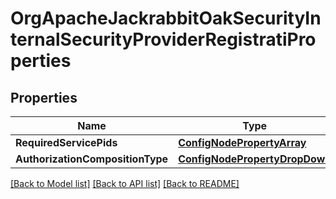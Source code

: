 # OrgApacheJackrabbitOakSecurityInternalSecurityProviderRegistratiProperties

## Properties
Name | Type | Description | Notes
------------ | ------------- | ------------- | -------------
**RequiredServicePids** | [**ConfigNodePropertyArray**](configNodePropertyArray.md) |  | [optional] 
**AuthorizationCompositionType** | [**ConfigNodePropertyDropDown**](configNodePropertyDropDown.md) |  | [optional] 

[[Back to Model list]](../README.md#documentation-for-models) [[Back to API list]](../README.md#documentation-for-api-endpoints) [[Back to README]](../README.md)


